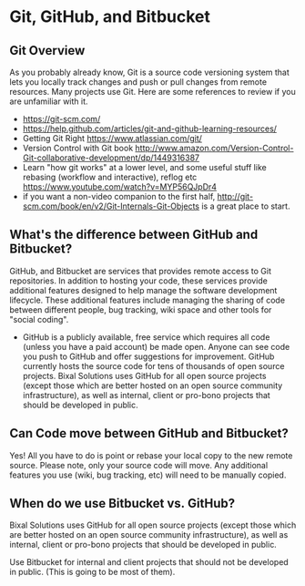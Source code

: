 # Git, GitHub, and Bitbucket

## Git Overview

As you probably already know, Git is a source code versioning system that lets you locally track changes and push or pull changes from remote resources. Many projects use Git. Here are some references to review if you are unfamiliar with it.

* <https://git-scm.com/>
* <https://help.github.com/articles/git-and-github-learning-resources/>
* Getting Git Right <https://www.atlassian.com/git/>
* Version Control with Git book <http://www.amazon.com/Version-Control-Git-collaborative-development/dp/1449316387>
* Learn "how git works" at a lower level, and some useful stuff like rebasing (workflow and interactive), reflog etc <https://www.youtube.com/watch?v=MYP56QJpDr4>
* if you want a non-video companion to the first half, <http://git-scm.com/book/en/v2/Git-Internals-Git-Objects> is a great place to start.

## What's the difference between GitHub and Bitbucket?

GitHub, and Bitbucket are services that provides remote access to Git repositories. In addition to hosting your code, these services provide additional features designed to help manage the software development lifecycle. These additional features include managing the sharing of code between different people, bug tracking, wiki space and other tools for "social coding".

* GitHub is a publicly available, free service which requires all code (unless you have a paid account) be made open. Anyone can see code you push to GitHub and offer suggestions for improvement. GitHub currently hosts the source code for tens of thousands of open source projects. Bixal Solutions uses GitHub for all open source projects (except those which are better hosted on an open source community infrastructure), as well as internal, client or pro-bono projects that should be developed in public.

## Can Code move between GitHub and Bitbucket?

Yes! All you have to do is point or rebase your local copy to the new remote source. Please note, only your source code will move. Any additional features you use (wiki, bug tracking, etc) will need to be manually copied.

## When do we use Bitbucket vs. GitHub?

Bixal Solutions uses GitHub for all open source projects (except those which are better hosted on an open source community infrastructure), as well as internal, client or pro-bono projects that should be developed in public.

Use Bitbucket for internal and client projects that should not be developed in public. (This is going to be most of them).
